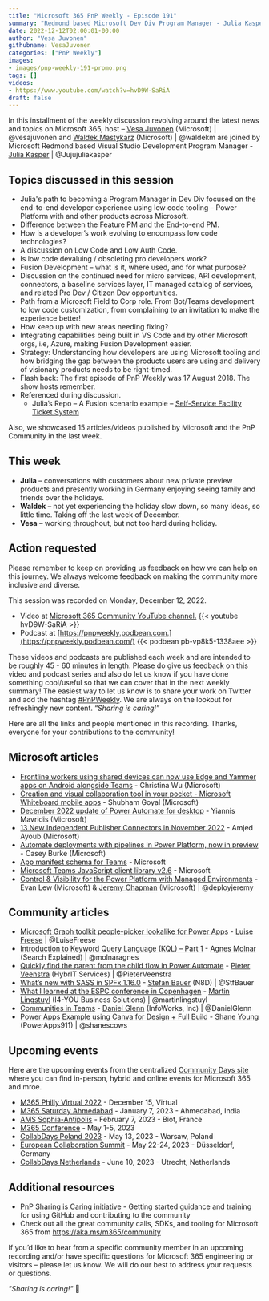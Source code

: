 ```yaml
---
title: "Microsoft 365 PnP Weekly - Episode 191"
summary: "Redmond based Microsoft Dev Div Program Manager - Julia Kasper joins Microsoft’s Vesa Juvonen and Waldek Mastykarz in a discussion about career path progression, Microsoft enabled Fusion development, Pro and Citizen developer opportunities, plus 15 articles/videos by Microsoft/Community are highlighted."
date: 2022-12-12T02:00:01-00:00
author: "Vesa Juvonen"
githubname: VesaJuvonen
categories: ["PnP Weekly"]
images:
- images/pnp-weekly-191-promo.png
tags: []
videos:
- https://www.youtube.com/watch?v=hvD9W-SaRiA
draft: false
---
```

 
In this installment of the weekly discussion revolving around the latest news and topics on Microsoft 365, host – [Vesa Juvonen](http://twitter.com/vesajuvonen) (Microsoft) \| @vesajuvonen and [Waldek Mastykarz](http://twitter.com/waldekm) (Microsoft) \| @waldekm are joined by Microsoft Redmond based Visual Studio Development Program Manager - [Julia Kasper](https://twitter.com/Jujujuliakasper) \| @Jujujuliakasper 

## Topics discussed in this session

* Julia's path to becoming a Program Manager in Dev Div focused on the end-to-end developer experience using low code tooling – Power Platform with and other products across Microsoft.
* Difference between the Feature PM and the End-to-end PM.
* How is a developer’s work evolving to encompass low code technologies?
* A discussion on Low Code and Low Auth Code.
* Is low code devaluing / obsoleting pro developers work?
* Fusion Development – what is it, where used, and for what purpose?
* Discussion on the continued need for micro services, API development, connectors, a baseline services layer, IT managed catalog of services, and related Pro Dev / Citizen Dev opportunities.
* Path from a Microsoft Field to Corp role. From Bot/Teams development to low code customization, from complaining to an invitation to make the experience better!
* How keep up with new areas needing fixing?
* Integrating capabilities being built in VS Code and by other Microsoft orgs, i.e, Azure, making Fusion Development easier.
* Strategy: Understanding how developers are using Microsoft tooling and how bridging the gap between the products users are using and delivery of visionary products needs to be right-timed.
* Flash back: The first episode of PnP Weekly was 17 August 2018. The show hosts remember.
* Referenced during discussion.
    * Julia’s Repo – A Fusion scenario example – [Self-Service Facility Ticket System](https://github.com/juliajuju93/Self-Service-Facility-Ticket-System)

Also, we showcased 15 articles/videos published by Microsoft and the PnP Community in the last week.

## This week

* **Julia** – conversations with customers about new private preview products and presently working in Germany enjoying seeing family and friends over the holidays.
* **Waldek** – not yet experiencing the holiday slow down, so many ideas, so little time. Taking off the last week of December.
* **Vesa** – working throughout, but not too hard during holiday.

## Action requested

Please remember to keep on providing us feedback on how we can help on this journey. We always welcome feedback on making the community more inclusive and diverse.

This session was recorded on Monday, December 12, 2022.

*   Video at [Microsoft 365 Community YouTube channel.](https://aka.ms/m365pnp-videos)
    {{< youtube hvD9W-SaRiA >}}
*   Podcast at [https://pnpweekly.podbean.com.](https://pnpweekly.podbean.com/) 
    {{< podbean pb-vp8k5-1338aee >}}   

These videos and podcasts are published each week and are intended to be roughly 45 - 60 minutes in length.  Please do give us feedback on this video and podcast series and also do let us know if you have done something cool/useful so that we can cover that in the next weekly summary! The easiest way to let us know is to share your work on Twitter and add the hashtag [#PnPWeekly](https://twitter.com/search?q=%23pnpweekly). We are always on the lookout for refreshingly new content. “_Sharing is caring!”_ 

Here are all the links and people mentioned in this recording. Thanks, everyone for your contributions to the community!

## Microsoft articles

* [Frontline workers using shared devices can now use Edge and Yammer apps on Android alongside Teams](https://techcommunity.microsoft.com/t5/microsoft-teams-blog/frontline-workers-using-shared-devices-can-now-use-edge-and/ba-p/3690960) - Christina Wu (Microsoft)
* [Creation and visual collaboration tool in your pocket - Microsoft Whiteboard mobile apps](https://techcommunity.microsoft.com/t5/microsoft-365-blog/creation-and-visual-collaboration-tool-in-your-pocket-microsoft/ba-p/3689149) - Shubham Goyal (Microsoft)
* [December 2022 update of Power Automate for desktop](https://powerautomate.microsoft.com/blog/december-2022-update-of-power-automate-for-desktop/) - Yiannis Mavridis (Microsoft)
* [13 New Independent Publisher Connectors in November 2022](https://powerautomate.microsoft.com/blog/13-new-independent-publisher-connectors-in-november-2022/) - Amjed Ayoub (Microsoft)
* [Automate deployments with pipelines in Power Platform, now in preview](https://powerapps.microsoft.com/blog/automate-deployments-with-power-platform-pipelines-now-in-preview/) - Casey Burke (Microsoft)
* [App manifest schema for Teams](https://learn.microsoft.com/microsoftteams/platform/resources/schema/manifest-schema?referrer=whats.new.rssfeed) - Microsoft
* [Microsoft Teams JavaScript client library v2.6](https://github.com/OfficeDev/microsoft-teams-library-js/releases/tag/v2.6.0) - Microsoft
* [Control & Visibility for the Power Platform with Managed Environments](https://www.youtube.com/watch?v=ZEyhDkkAK28) - Evan Lew (Microsoft) & [Jeremy Chapman](https://twitter.com/deployjeremy) (Microsoft) | @deployjeremy

## Community articles

* [Microsoft Graph toolkit people-picker lookalike for Power Apps](https://pnp.github.io/blog/post/microsoft-graph-toolkit-people-picker-lookalike-in-power-apps/) - [Luise Freese](https://twitter.com/LuiseFreese) | @LuiseFreese
* [Introduction to Keyword Query Language (KQL) – Part 1](https://searchexplained.com/introduction-to-keyword-query-language-kql-part-1/) - [Agnes Molnar](https://twitter.com/molnaragnes) (Search Explained) | @molnaragnes
* [Quickly find the parent from the child flow in Power Automate](https://sharepains.com/2022/12/09/find-parent-child-flow-in-power-automate/) - [Pieter Veenstra](https://twitter.com/PieterVeenstra) (HybrIT Services) | @PieterVeenstra
* [What’s new with SASS in SPFx 1.16.0](https://n8d.at/whats-new-with-sass-in-spfx-1-16-0) - [Stefan Bauer](https://twitter.com/StfBauer) (N8D) | @StfBauer
* [What I learned at the ESPC conference in Copenhagen](https://www.blimped.nl/what-i-learned-at-espc22/) - [Martin Lingstuyl](https://twitter.com/martinlingstuyl) (I4-YOU Business Solutions) | @martinlingstuyl
* [Communities in Teams](https://regarding365.com/communities-in-teams-1ce619d63fe7) - [Daniel Glenn](https://twitter.com/DanielGlenn) (InfoWorks, Inc) | @DanielGlenn
* [Power Apps Example using Canva for Design + Full Build](https://www.youtube.com/watch?v=24A1h64vbgc) - [Shane Young](https://twitter.com/ShanesCows) (PowerApps911) | @shanescows

## Upcoming events

Here are the upcoming events from the centralized [Community Days site](https://communitydays.org/events?when=upcoming) where you can find in-person, hybrid and online events for Microsoft 365 and mroe.

* [M365 Philly Virtual 2022](https://www.communitydays.org/event/2022-12-15/m365-philly-virtual-2022) - December 15, Virtual
* [M365 Saturday Ahmedabad](https://www.communitydays.org/event/2023-01-07/m365-saturday-ahmedabad) - January 7, 2023 - Ahmedabad, India
* [AMS Sophia-Antipolis](https://www.communitydays.org/event/2023-02-07/ams-sophia-antipolis) - February 7, 2023 - Biot, France
* [M365 Conference](https://sharepointna.com/) - May 1-5, 2023
* [CollabDays Poland 2023](https://www.communitydays.org/event/2023-05-13/collabdays-poland-2023) - May 13, 2023 - Warsaw, Poland
* [European Collaboration Summit](https://www.collabsummit.eu/) - May 22-24, 2023 - Düsseldorf, Germany
* [CollabDays Netherlands](https://www.communitydays.org/event/2023-06-10/collabdays-netherlands-2023) - June 10, 2023 - Utrecht, Netherlands

## Additional resources

* [PnP Sharing is Caring initiative](https://aka.ms/sharing-is-caring) - Getting started guidance and training for using GitHub and contributing to the community
* Check out all the great community calls, SDKs, and tooling for Microsoft 365 from <https://aka.ms/m365/community>

If you’d like to hear from a specific community member in an upcoming recording and/or have specific questions for Microsoft 365 engineering or visitors – please let us know. We will do our best to address your requests or questions.

_"Sharing is caring!"_ 🧡

